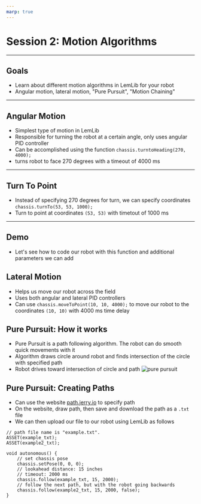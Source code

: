 ```yaml
---
marp: true
---
```


# **Session 2: Motion Algorithms**

---

## Goals

* Learn about different motion algorithms in LemLib for your robot
* Angular motion, lateral motion, "Pure Pursuit", "Motion Chaining"

---

## Angular Motion

* Simplest type of motion in LemLib
* Responsible for turning the robot at a certain angle, only uses angular PID controller
* Can be accomplished using the function ``chassis.turntoHeading(270, 4000);``
* turns robot to face 270 degrees with a timeout of 4000 ms

---

## Turn To Point

* Instead of specifying 270 degrees for turn, we can specify coordinates
``chassis.turnTo(53, 53, 1000);``
* Turn to point at coordinates ``(53, 53)`` with timetout of 1000 ms

---

## Demo

* Let's see how to code our robot with this function and additional parameters we can add

## Lateral Motion

* Helps us move our robot across the field
* Uses both angular and lateral PID controllers
* Can use ``chassis.moveToPoint(10, 10, 4000);`` to move our robot to the coordinates ``(10, 10)`` with 4000 ms time delay

## Pure Pursuit: How it works

* Pure Pursuit is a path following algorithm. The robot can do smooth quick movements with it
* Algorithm draws circle around robot and finds intersection of the circle with specified path
* Robot drives toward intersection of circle and path
![pure pursuit](https://lemlib.readthedocs.io/en/v0.5.0/_images/pursuit.gif)

## Pure Pursuit: Creating Paths

* Can use the website [path.jerry.io](https://path.jerry.io) to specify path
* On the website, draw path, then save and download the path as a ``.txt`` file
* We can then upload our file to our robot using LemLib as follows

```
// path file name is "example.txt".
ASSET(example_txt);
ASSET(example2_txt);

void autonomous() {
    // set chassis pose
    chassis.setPose(0, 0, 0);
    // lookahead distance: 15 inches
    // timeout: 2000 ms
    chassis.follow(example_txt, 15, 2000);
    // follow the next path, but with the robot going backwards
    chassis.follow(example2_txt, 15, 2000, false);
}
```